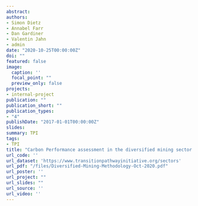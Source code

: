 ```yaml
---
abstract: 
authors:
- Simon Dietz
- Annabel Farr
- Dan Gardiner
- Valentin Jahn
- admin
date: "2020-10-25T00:00:00Z"
doi: ""
featured: false
image:
  caption: ''
  focal_point: ""
  preview_only: false
projects:
- internal-project
publication: ""
publication_short: ""
publication_types:
- "4"
publishDate: "2017-01-01T00:00:00Z"
slides: 
summary: TPI
tags:
- TPI
title: "Carbon Performance assessment in the diversified mining sector: note on methodology"
url_code: ''
url_dataset: 'https://www.transitionpathwayinitiative.org/sectors'
url_pdf: "/files/Diversified-Mining-Methodology-Oct-2020.pdf"
url_poster: ''
url_project: ""
url_slides: ""
url_source: ''
url_video: ''
---
```

